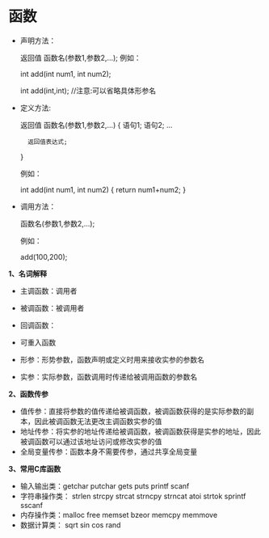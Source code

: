 # 函数

- 声明方法：


    返回值  函数名(参数1,参数2,...);
    例如：
    
    int add(int num1, int num2);
    
    int add(int,int); //注意:可以省略具体形参名
    
- 定义方法:


    返回值 函数名(参数1,参数2,...)
    {
        语句1;
        语句2;
        ...
        
        返回值表达式;
    }
    
    例如：
    
    int add(int num1, int num2)
    {
        return num1+num2;
    }
    
- 调用方法：
    
    
    函数名(参数1,参数2,...);
    
    例如：
    
    add(100,200);

**1、名词解释**
- 主调函数：调用者
- 被调函数：被调用者
- 回调函数：
- 可重入函数

- 形参：形势参数，函数声明或定义时用来接收实参的参数名
- 实参：实际参数，函数调用时传递给被调用函数的参数名

**2、函数传参**
- 值传参：直接将参数的值传递给被调函数，被调函数获得的是实际参数的副本，因此被调函数无法更改主调函数实参的值
- 地址传参：将实参的地址传递给被调函数，被调函数获得是实参的地址，因此被调函数可以通过该地址访问或修改实参的值
- 全局变量传参：函数本身不需要传参，通过共享全局变量

**3、常用C库函数**
- 输入输出类：getchar putchar gets puts printf scanf
- 字符串操作类： strlen strcpy strcat strncpy strncat atoi strtok sprintf sscanf
- 内存操作类：malloc free memset bzeor memcpy memmove
- 数据计算类： sqrt sin cos rand
